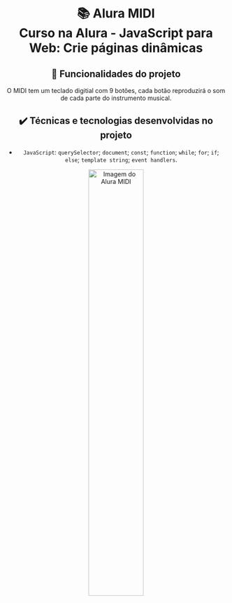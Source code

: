 <h1 align="center">
📚 Alura MIDI<br/>
Curso na Alura - JavaScript para Web: Crie páginas dinâmicas
</h1>

<div align="center">

## 🔨 Funcionalidades do projeto

O MIDI tem um teclado digitial com 9 botões, cada botão reproduzirá o som de cada parte do instrumento musical.

## ✔️ Técnicas e tecnologias desenvolvidas no projeto

- `JavaScript`: `querySelector`; `document`; `const`; `function`; `while`; `for`; `if`; `else`; `template string`; `event handlers`.

<img align="center" src="https://user-images.githubusercontent.com/3089882/136043109-1fc85faa-8cfb-4056-a144-98f0f75c2565.png" alt="Imagem do Alura MIDI" width="50%">
</div>
